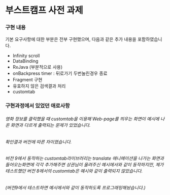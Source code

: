 # 부스트캠프 사전 과제


### 구현 내용
기본 요구사항에 대한 부분은 전부 구현했으며, 다음과 같은 추가 내용을 포함하였습니다.
- Infinity scroll
- DataBinding
- RxJava (부분적으로 사용)
- onBackpress timer : 뒤로가기 두번눌린경우 종료
- Fragment 구현
- 유효하지 않은 검색결과 처리
- customtab 

### 구현과정에서 있었던 애로사항
###### 영화 정보를 클릭했을 때 customtab을 이용해 Web-page를 띄우는 화면이 예시에 나온 화면과 다르게 출력되는 문제가 있었습니다. 
###### 확인결과 버전에 따른 차이였습니다. 
###### 버전 9에서 동작하는 customtab라이브러리는 translate 애니메이션을 나가는 화면과 들어오는화면에 각각 추가해주면 상권님이 올려주신 예시에서와 같이 동작하지만, 제가 테스트했던 버전 8에서의 customtab은 예시와 같이 출력되지 않았습니다. 
###### (버전9에서 테스트하면 예시에서와 같이 동작하도록 프로그래밍해놨습니다.)
